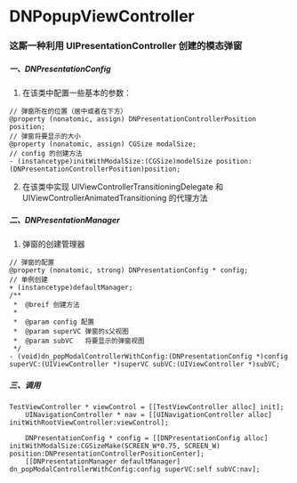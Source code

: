 # DNPopupViewController    
### 这厮一种利用 UIPresentationController 创建的模态弹窗   
##### 一、DNPresentationConfig
1. 在该类中配置一些基本的参数：
```
// 弹窗所在的位置（居中或者在下方）
@property (nonatomic, assign) DNPresentationControllerPosition position;
// 弹窗将要显示的大小
@property (nonatomic, assign) CGSize modalSize;
// config 的创建方法
- (instancetype)initWithModalSize:(CGSize)modelSize position:(DNPresentationControllerPosition)position;   
```     
2. 在该类中实现 UIViewControllerTransitioningDelegate 和 UIViewControllerAnimatedTransitioning 的代理方法
##### 二、DNPresentationManager    
1. 弹窗的创建管理器
```
// 弹窗的配置
@property (nonatomic, strong) DNPresentationConfig * config;
// 单例创建
+ (instancetype)defaultManager;
/**
 *  @breif 创建方法
 *
 *  @param config 配置
 *  @param superVC 弹窗的s父视图
 *  @param subVC   将要显示的弹窗视图
 */
- (void)dn_popModalControllerWithConfig:(DNPresentationConfig *)config superVC:(UIViewController *)superVC subVC:(UIViewController *)subVC;
```    
##### 三、调用    
``` 
TestViewController * viewControl = [[TestViewController alloc] init];
    UINavigationController * nav = [[UINavigationController alloc] initWithRootViewController:viewControl];
    
    DNPresentationConfig * config = [[DNPresentationConfig alloc] initWithModalSize:CGSizeMake(SCREEN_W*0.75, SCREEN_W) position:DNPresentationControllerPositionCenter];
    [[DNPresentationManager defaultManager] dn_popModalControllerWithConfig:config superVC:self subVC:nav];     
 ```
